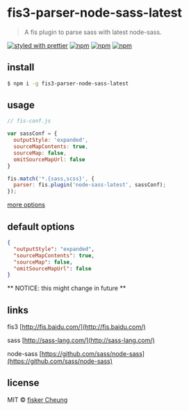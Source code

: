 # fis3-parser-node-sass-latest

> A fis plugin to parse sass with latest node-sass.

[![styled with prettier](https://img.shields.io/badge/styled_with-prettier-ff69b4.svg?style=flat-square)](https://github.com/prettier/prettier)
[![npm](https://img.shields.io/npm/v/fis3-parser-node-sass-latest.svg?style=flat-square)](https://www.npmjs.com/package/fis3-parser-node-sass-latest)
[![npm](https://img.shields.io/npm/dt/fis3-parser-node-sass-latest.svg?style=flat-square)](https://www.npmjs.com/package/fis3-parser-node-sass-latest)
[![npm](https://img.shields.io/npm/dm/fis3-parser-node-sass-latest.svg?style=flat-square)](https://www.npmjs.com/package/fis3-parser-node-sass-latest)

## install

```sh
$ npm i -g fis3-parser-node-sass-latest
```

## usage

```js
// fis-conf.js

var sassConf = {
  outputStyle: 'expanded',
  sourceMapContents: true,
  sourceMap: false,
  omitSourceMapUrl: false
}

fis.match('*.{sass,scss}', {
  parser: fis.plugin('node-sass-latest', sassConf);
});
```

[more options](https://github.com/sass/node-sass)



## default options
```json
{
  "outputStyle": "expanded",
  "sourceMapContents": true,
  "sourceMap": false,
  "omitSourceMapUrl": false
}
```
** NOTICE: this might change in future **


## links

  fis3 [http://fis.baidu.com/](http://fis.baidu.com/)

  sass [http://sass-lang.com/](http://sass-lang.com/)

  node-sass [https://github.com/sass/node-sass](https://github.com/sass/node-sass)


## license
MIT © [fisker Cheung](https://github.com/fisker)
